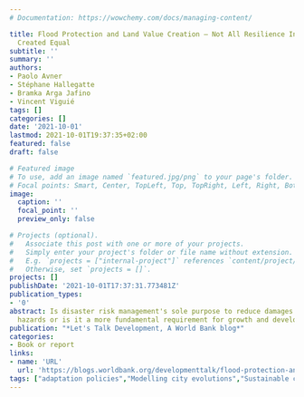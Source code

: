 ```yaml
---
# Documentation: https://wowchemy.com/docs/managing-content/

title: Flood Protection and Land Value Creation – Not All Resilience Investments Are
  Created Equal
subtitle: ''
summary: ''
authors:
- Paolo Avner
- Stéphane Hallegatte
- Bramka Arga Jafino
- Vincent Viguié
tags: []
categories: []
date: '2021-10-01'
lastmod: 2021-10-01T19:37:35+02:00
featured: false
draft: false

# Featured image
# To use, add an image named `featured.jpg/png` to your page's folder.
# Focal points: Smart, Center, TopLeft, Top, TopRight, Left, Right, BottomLeft, Bottom, BottomRight.
image:
  caption: ''
  focal_point: ''
  preview_only: false

# Projects (optional).
#   Associate this post with one or more of your projects.
#   Simply enter your project's folder or file name without extension.
#   E.g. `projects = ["internal-project"]` references `content/project/deep-learning/index.md`.
#   Otherwise, set `projects = []`.
projects: []
publishDate: '2021-10-01T17:37:31.773481Z'
publication_types:
- '0'
abstract: Is disaster risk management's sole purpose to reduce damages from natural
  hazards or is it a more fundamental requirement for growth and development?
publication: "*Let's Talk Development, A World Bank blog*"
categories:
- Book or report
links:
- name: 'URL'
  url: 'https://blogs.worldbank.org/developmenttalk/flood-protection-and-land-value-creation-not-all-resilience-investments-are-created'
tags: ["adaptation policies","Modelling city evolutions","Sustainable city development"]
---
```

